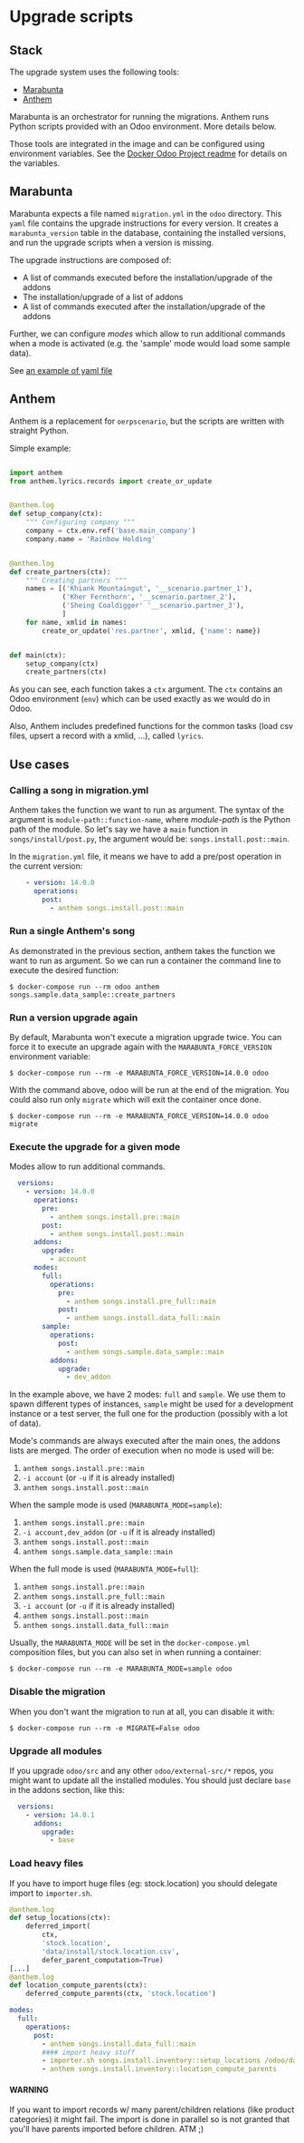 # Upgrade scripts

## Stack

The upgrade system uses the following tools:

* [Marabunta](https://github.com/camptocamp/marabunta)
* [Anthem](https://github.com/camptocamp/anthem)

Marabunta is an orchestrator for running the migrations. Anthem runs Python
scripts provided with an Odoo environment. More details below.

Those tools are integrated in the image and can be configured using environment
variables. See the [Docker Odoo Project
readme](https://github.com/camptocamp/docker-odoo-project/#environment-variables)
for details on the variables.

## Marabunta

Marabunta expects a file named `migration.yml` in the `odoo` directory.
This `yaml` file contains the upgrade instructions for every version.
It creates a `marabunta_version` table in the database, containing the
installed versions, and run the upgrade scripts when a version is missing.

The upgrade instructions are composed of:
 * A list of commands executed before the installation/upgrade of the addons
 * The installation/upgrade of a list of addons
 * A list of commands executed after the installation/upgrade of the addons

Further, we can configure *modes* which allow to run additional commands when a
mode is activated (e.g. the 'sample' mode would load some sample data).

See [an example of yaml
file](https://github.com/camptocamp/marabunta/blob/master/marabunta/parser.py#L14-L61)

## Anthem

Anthem is a replacement for `oerpscenario`, but the scripts are written with
straight Python.

Simple example:

```python

import anthem
from anthem.lyrics.records import create_or_update


@anthem.log
def setup_company(ctx):
    """ Configuring company """
    company = ctx.env.ref('base.main_company')
    company.name = 'Rainbow Holding'


@anthem.log
def create_partners(ctx):
    """ Creating partners """
    names = [('Khiank Mountaingut', '__scenario.partner_1'),
             ('Kher Fernthorn', '__scenario.partner_2'),
             ('Sheing Coaldigger' '__scenario.partner_3'),
             ]
    for name, xmlid in names:
        create_or_update('res.partner', xmlid, {'name': name})


def main(ctx):
    setup_company(ctx)
    create_partners(ctx)

```

As you can see, each function takes a `ctx` argument. The `ctx` contains an
Odoo environment (`env`) which can be used exactly as we would do in Odoo.

Also, Anthem includes predefined functions for the common tasks (load csv
files, upsert a record with a xmlid, ...), called `lyrics`.

## Use cases

### Calling a song in migration.yml

Anthem takes the function we want to run as argument.
The syntax of the argument is `module-path::function-name`, where *module-path*
is the Python path of the module. So let's say we have a `main` function in
`songs/install/post.py`, the argument would be: `songs.install.post::main`.

In the `migration.yml` file, it means we have to add a pre/post operation in
the current version:

```yaml
    - version: 14.0.0
      operations:
        post:
          - anthem songs.install.post::main
```

### Run a single Anthem's song

As demonstrated in the previous section, anthem takes the function we want to
run as argument. So we can run a container the command line to execute the
desired function:

```
$ docker-compose run --rm odoo anthem songs.sample.data_sample::create_partners
```

### Run a version upgrade again

By default, Marabunta won't execute a migration upgrade twice.
You can force it to execute an upgrade again with the `MARABUNTA_FORCE_VERSION`
environment variable:

```
$ docker-compose run --rm -e MARABUNTA_FORCE_VERSION=14.0.0 odoo
```

With the command above, odoo will be run at the end of the migration.
You could also run only `migrate` which will exit the container once done.

```
$ docker-compose run --rm -e MARABUNTA_FORCE_VERSION=14.0.0 odoo migrate
```

### Execute the upgrade for a given mode

Modes allow to run additional commands.

```yaml
  versions:
    - version: 14.0.0
      operations:
        pre:
          - anthem songs.install.pre::main
        post:
          - anthem songs.install.post::main
      addons:
        upgrade:
          - account
      modes:
        full:
          operations:
            pre:
              - anthem songs.install.pre_full::main
            post:
              - anthem songs.install.data_full::main
        sample:
          operations:
            post:
              - anthem songs.sample.data_sample::main
          addons:
            upgrade:
              - dev_addon
```

In the example above, we have 2 modes: `full` and `sample`. We use them to spawn
different types of instances, `sample` might be used for a development instance
or a test server, the full one for the production (possibly with a lot of
data).

Mode's commands are always executed after the main ones, the addons lists are merged.
The order of execution when no mode is used will be:

1. `anthem songs.install.pre::main`
2. `-i account` (or `-u` if it is already installed)
3. `anthem songs.install.post::main`

When the sample mode is used (`MARABUNTA_MODE=sample`):

1. `anthem songs.install.pre::main`
2. `-i account,dev_addon` (or `-u` if it is already installed)
3. `anthem songs.install.post::main`
4. `anthem songs.sample.data_sample::main`

When the full mode is used (`MARABUNTA_MODE=full`):

1. `anthem songs.install.pre::main`
1. `anthem songs.install.pre_full::main`
2. `-i account` (or `-u` if it is already installed)
3. `anthem songs.install.post::main`
4. `anthem songs.install.data_full::main`

Usually, the `MARABUNTA_MODE` will be set in the `docker-compose.yml`
composition files, but you can also set in when running a container:

```
$ docker-compose run --rm -e MARABUNTA_MODE=sample odoo
```

### Disable the migration

When you don't want the migration to run at all, you can disable it with:

```
$ docker-compose run --rm -e MIGRATE=False odoo
```

### Upgrade all modules

If you upgrade `odoo/src` and any other `odoo/external-src/*` repos,
you might want to update all the installed modules.
You should just declare `base` in the addons section, like this:

```yaml
  versions:
    - version: 14.0.1
      addons:
        upgrade:
          - base
```

### Load heavy files

If you have to import huge files (eg: stock.location)
you should delegate import to `importer.sh`.

```python
@anthem.log
def setup_locations(ctx):
    deferred_import(
        ctx,
        'stock.location',
        'data/install/stock.location.csv',
        defer_parent_computation=True)
[...]
@anthem.log
def location_compute_parents(ctx):
    deferred_compute_parents(ctx, 'stock.location')
```

```yaml
modes:
  full:
    operations:
      post:
        - anthem songs.install.data_full::main
        #### import heavy stuff
        - importer.sh songs.install.inventory::setup_locations /odoo/data/install/stock.location.csv
        - anthem songs.install.inventory::location_compute_parents
```

#### WARNING

If you want to import records w/ many parent/children relations (like product categories) it might fail.
The import is done in parallel so is not granted that you'll have parents imported before children. ATM ;)
